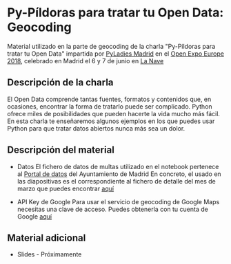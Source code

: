 # Py-Píldoras para tratar tu Open Data: Geocoding

Material utilizado en la parte de geocoding de la charla "Py-Píldoras para tratar tu Open Data" impartida por [PyLadies Madrid](http://madrid.pyladies.com/) en el [Open Expo Europe 2018](https://openexpoeurope.com/es/), celebrado en Madrid el 6 y 7 de junio en [La Nave](http://www.lanavemadrid.com/)


## Descripción de la charla

El Open Data comprende tantas fuentes, formatos y contenidos que, en ocasiones, encontrar la forma de tratarlo puede ser complicado. Python ofrece miles de posibilidades que pueden hacerte la vida mucho más fácil. En esta charla te enseñaremos algunos ejemplos en los que puedes usar Python para que tratar datos abiertos nunca más sea un dolor.


## Descripción del material

* Datos
 El fichero de datos de multas utilizado en el notebook pertenece al [Portal de datos](https://datos.madrid.es/sites/v/index.jsp?vgnextoid=fb9a498a6bdb9410VgnVCM1000000b205a0aRCRD&vgnextchannel=374512b9ace9f310VgnVCM100000171f5a0aRCRD) del Ayuntamiento de Madrid
 En concreto, el usado en las diapositivas es el correspondiente al fichero de detalle del mes de marzo que puedes encontrar [aquí](https://datos.madrid.es/egob/catalogo/210104-190-multas-circulacion-detalle.csv)

* API Key de Google
 Para usar el servicio de geocoding de Google Maps necesitas una clave de acceso. Puedes obtenerla con tu cuenta de Google [aquí](https://developers.google.com/maps/documentation/javascript/get-api-key?hl=ES)


## Material adicional
* Slides - Próximamente


